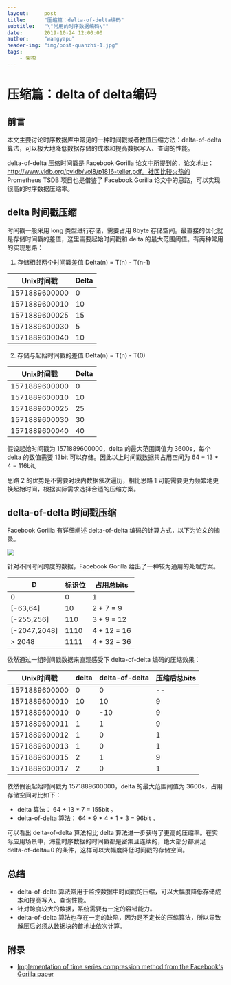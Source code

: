 ```yaml
---
layout:     post
title:      "压缩篇：delta-of-delta编码"
subtitle:   "\"常用的时序数据编码\""
date:       2019-10-24 12:00:00
author:     "wangyapu"
header-img: "img/post-quanzhi-1.jpg"
tags:
    - 架构
---
```


# 压缩篇：delta of delta编码

## 前言

本文主要讨论时序数据库中常见的一种时间戳或者数值压缩方法：delta-of-delta 算法，可以极大地降低数据存储的成本和提高数据写入、查询的性能。

delta-of-delta 压缩时间戳是 Facebook Gorilla 论文中所提到的，论文地址：http://www.vldb.org/pvldb/vol8/p1816-teller.pdf。社区比较火热的 Prometheus TSDB 项目也是借鉴了 Facebook Gorilla 论文中的思路，可以实现很高的时序数据压缩率。

## delta 时间戳压缩

时间戳一般采用 long 类型进行存储，需要占用 8byte 存储空间。最直接的优化就是存储时间戳的差值，这里需要起始时间戳和 delta 的最大范围阈值。有两种常用的实现思路：

1. 存储相邻两个时间戳差值 Delta(n) = T(n) - T(n-1)

| Unix时间戳 | Delta |
| --- | --- |
| 1571889600000 | 0 |
| 1571889600010 | 10 |
| 1571889600025 | 15 |
| 1571889600030 | 5 |
| 1571889600040 | 10 |

2. 存储与起始时间戳的差值 Delta(n) = T(n) - T(0)

| Unix时间戳 | Delta |
| --- | --- |
| 1571889600000 | 0 |
| 1571889600010 | 10 |
| 1571889600025 | 25 |
| 1571889600030 | 30 |
| 1571889600040 | 40 |

假设起始时间戳为 1571889600000，delta 的最大范围阈值为 3600s，每个 delta 的数值需要 13bit 可以存储。因此以上时间戳数据共占用空间为 64 + 13 * 4 = 116bit。

思路 2 的优势是不需要对块内数据依次遍历，相比思路 1 可能需要更为频繁地更换起始时间，根据实际需求选择合适的压缩方案。

## delta-of-delta 时间戳压缩

Facebook Gorilla 有详细阐述 delta-of-delta 编码的计算方式，以下为论文的摘录。

![](http://wangyapu.iocoder.cn/15721031272785.jpg)

针对不同时间跨度的数据，Facebook Gorilla 给出了一种较为通用的处理方案。

| D | 标识位 | 占用总bits |
| --- | --- | --- |
| 0 | 0 | 1 |
| [-63,64] | 10 | 2 + 7 = 9 |
| [-255,256]  | 110 | 3 + 9 = 12 |
| [-2047,2048]  | 1110 | 4 + 12 = 16 |
| > 2048 | 1111 | 4 + 32 = 36 |

依然通过一组时间戳数据来直观感受下 delta-of-delta 编码的压缩效果：

| Unix时间戳 | delta | delta-of-delta | 压缩后总bits |
| --- | --- | --- | --- |
| 1571889600000 | 0 | 0 | -- |
| 1571889600010 | 10 | 10 | 9 |
| 1571889600010 | 0 | -10 | 9 |
| 1571889600011 | 1 | 1 | 9 |
| 1571889600012 | 1 | 0 | 1 |
| 1571889600013 | 1 | 0 | 1 |
| 1571889600015 | 2 | 1 | 9 |
| 1571889600017 | 2 | 0 | 1 |

依然假设起始时间戳为 1571889600000，delta 的最大范围阈值为 3600s，占用存储空间对比如下：

- delta 算法： 64 + 13 * 7 = 155bit 。
- delta-of-delta 算法： 64 + 9 * 4 + 1 * 3 = 96bit 。

可以看出 delta-of-delta 算法相比 delta 算法进一步获得了更高的压缩率。在实际应用场景中，海量时序数据的时间戳都是密集且连续的，绝大部分都满足 delta-of-delta=0 的条件，这样可以大幅度降低时间戳的存储空间。

## 总结

- delta-of-delta 算法常用于监控数据中时间戳的压缩，可以大幅度降低存储成本和提高写入、查询性能。
- 针对跨度较大的数据，系统需要有一定的容错能力。
- delta-of-delta 算法也存在一定的缺陷，因为是不定长的压缩算法，所以导致解压后必须从数据块的首地址依次计算。

## 附录

- [Implementation of time series compression method from the Facebook's Gorilla paper
](https://github.com/burmanm/gorilla-tsc)


